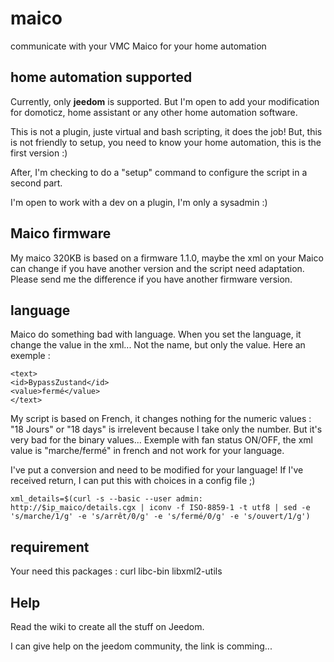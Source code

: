 # maico
communicate with your VMC Maico for your home automation

## home automation supported

Currently, only **jeedom** is supported. But I'm open to add your modification for domoticz, home assistant or any other home automation software.

This is not a plugin, juste virtual and bash scripting, it does the job!
But, this is not friendly to setup, you need to know your home automation, this is the first version :)

After, I'm checking to do a "setup" command to configure the script in a second part.

I'm open to work with a dev on a plugin, I'm only a sysadmin :)

## Maico firmware

My maico 320KB is based on a firmware 1.1.0, maybe the xml on your Maico can change if you have another version and the script need adaptation. Please send me the difference if you have another firmware version.

## language

Maico do something bad with language. When you set the language, it change the value in the xml... Not the name, but only the value.
Here an exemple : 
```
<text>
<id>BypassZustand</id>
<value>fermé</value>
</text>
```

My script is based on French, it changes nothing for the numeric values : "18 Jours" or "18 days" is irrelevent because I take only the number.
But it's very bad for the binary values... Exemple with fan status ON/OFF, the xml value is "marche/fermé" in french and not work for your language.

I've put a conversion and need to be modified for your language! If I've received return, I can put this with choices in a config file ;)
```
xml_details=$(curl -s --basic --user admin: http://$ip_maico/details.cgx | iconv -f ISO-8859-1 -t utf8 | sed -e 's/marche/1/g' -e 's/arrêt/0/g' -e 's/fermé/0/g' -e 's/ouvert/1/g')
```


## requirement
Your need this packages : curl libc-bin libxml2-utils

## Help 
Read the wiki to create all the stuff on Jeedom.

I can give help on the jeedom community, the link is comming...